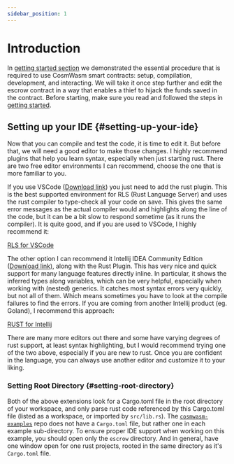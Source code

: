 ```yaml
---
sidebar_position: 1
---
```


# Introduction

In [getting started section](https://docs.cosmwasm.com/0.14/getting-started/intro) we demonstrated the essential
procedure that is required
to use
CosmWasm smart contracts: setup, compilation, development, and interacting. We will take it once step further and edit
the escrow contract in a way that enables a thief to hijack the funds saved in the contract. Before starting, make sure
you read and followed the steps in [getting started](https://docs.cosmwasm.com/0.14/getting-started/intro).

## Setting up your IDE {#setting-up-your-ide}

Now that you can compile and test the code, it is time to edit it. But before that, we will need a good editor to make
those changes. I highly recommend plugins that help you learn syntax, especially when just starting rust. There are two
free editor environments I can recommend, choose the one that is more familiar to you.

If you use VSCode ([Download link](https://code.visualstudio.com/download)) you just need to add the rust plugin. This
is the best supported environment for RLS (Rust Language Server) and uses the rust compiler to type-check all your code
on save. This gives the same error messages as the actual compiler would and highlights along the line of the code, but
it can be a bit slow to respond sometime (as it runs the compiler). It is quite good, and if you are used to VSCode, I
highly recommend it:

[RLS for VSCode](https://marketplace.visualstudio.com/items?itemName=rust-lang.rust)

The other option I can recommend it Intellij IDEA Community
Edition ([Download link](https://www.jetbrains.com/idea/download/)), along with the Rust Plugin. This has very nice and
quick support for many language features directly inline. In particular, it shows the inferred types along variables,
which can be very helpful, especially when working with (nested) generics. It catches most syntax errors very quickly,
but not all of them. Which means sometimes you have to look at the compile failures to find the errors. If you are
coming from another Intellij product (eg. Goland), I recommend this approach:

[RUST for Intellij](https://intellij-rust.github.io/)

There are many more editors out there and some have varying degrees of rust support, at least syntax highlighting, but I
would recommend trying one of the two above, especially if you are new to rust. Once you are confident in the language,
you can always use another editor and customize it to your liking.

### Setting Root Directory {#setting-root-directory}

Both of the above extensions look for a Cargo.toml file in the root directory of your workspace, and only parse rust
code referenced by this Cargo.toml file (listed as a workspace, or imported by `src/lib.rs`).
The [`cosmwasm-examples`](https://github.com/CosmWasm/cosmwasm-examples) repo does not have a `Cargo.toml` file, but
rather one in each example sub-directory. To ensure proper IDE support when working on this example, you should open
only the `escrow` directory. And in general, have one window open for one rust projects, rooted in the same directory as
it's `Cargo.toml` file.
